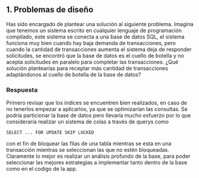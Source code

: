 ## 1. Problemas de diseño
Has sido encargado de plantear una solución al siguiente problema.
Imagina que tenemos un sistema escrito en cualquier lenguaje de programación compilado,
este sistema se conecta a una base de datos SQL, el sistema funciona muy bien cuando hay
baja demanda de transacciones, pero cuando la cantidad de transacciones aumenta el sistema
deja de responder solicitudes, se encontró que la base de datos es el cuello de botella y no
acepta solicitudes en paralelo para completar las transacciones. ¿Qué solución plantearías
para receptar más cantidad de transacciones adaptándonos al cuello de botella de la base de
datos?


### Respuesta
Primero revisar que los indices se encuentren bien realizados, en caso de no tenerlos empezar a aplicarlos, ya que se optimizarían las consultas. 
Se podría particionar la base de datos pero llevaría mucho esfuerzo por lo que consideraría realizar un sistema de colas a través de querys como 
<pre><code>SELECT ... FOR UPDATE SKIP LOCKED </code></pre>
con el fin de bloquear las filas de una tabla mientras se esta en una transacción mientras se seleccionan 
las que no estén bloqueadas. 
Claramente lo mejor es realizar un análisis profundo de la base, para poder seleccionar las mejores estrategias a implementar tanto dentro de la base
como en el codigo de la app.
